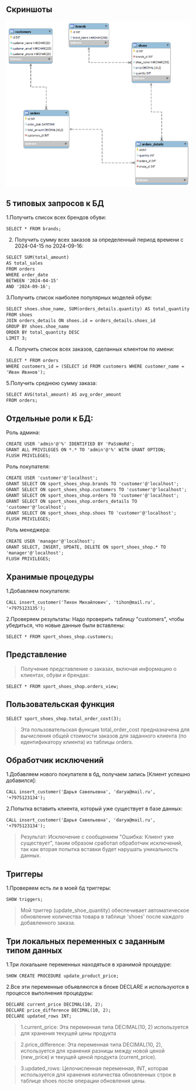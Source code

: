 ## Скриншоты 
![Скриншот 1](screen/erd.png)
##  5 типовых запросов к БД

1.Получить список всех брендов обуви:
```Mysql
SELECT * FROM brands;
```
2. Получить сумму всех заказов за определенный период времени  с 2024-04-15 по 2024-09-16:
```Mysql
SELECT SUM(total_amount) 
AS total_sales 
FROM orders 
WHERE order_date 
BETWEEN '2024-04-15' 
AND '2024-09-16';
```

3.Получить список наиболее популярных моделей обуви:
```Mysql
SELECT shoes.shoe_name, SUM(orders_details.quantity) AS total_quantity 
FROM shoes 
JOIN orders_details ON shoes.id = orders_details.shoes_id 
GROUP BY shoes.shoe_name 
ORDER BY total_quantity DESC 
LIMIT 3;
```

4. Получить список всех заказов, сделанных клиентом по имени:
```Mysql
SELECT * FROM orders
WHERE customers_id = (SELECT id FROM customers WHERE customer_name = 'Иван Иванов');
```

5.Получить среднюю сумму заказа:
```Mysql
SELECT AVG(total_amount) AS avg_order_amount
FROM orders;
```
##  Отдельные роли к БД:
Роль админа:
```Mysql
CREATE USER 'admin'@'%' IDENTIFIED BY 'PaSsWoRd';
GRANT ALL PRIVILEGES ON *.* TO 'admin'@'%' WITH GRANT OPTION;
FLUSH PRIVILEGES;
```

Роль покупателя:
```Mysql
CREATE USER 'customer'@'localhost';
GRANT SELECT ON sport_shoes_shop.brands TO 'customer'@'localhost';
GRANT SELECT ON sport_shoes_shop.customers TO 'customer'@'localhost';
GRANT SELECT ON sport_shoes_shop.orders TO 'customer'@'localhost';
GRANT SELECT ON sport_shoes_shop.orders_details TO 'customer'@'localhost';
GRANT SELECT ON sport_shoes_shop.shoes TO 'customer'@'localhost';
FLUSH PRIVILEGES;
```

Роль менеджера:
```Mysql
CREATE USER 'manager'@'localhost';
GRANT SELECT, INSERT, UPDATE, DELETE ON sport_shoes_shop.* TO 'manager'@'localhost';
FLUSH PRIVILEGES;
```
## Хранимые процедуры
1.Добавляем покупателя:
```Mysql
CALL insert_customer('Тихон Михайлович', 'tihon@mail.ru', '+7975123135');
```

2.Проверяем результаты: Надо проверить таблицу "customers", чтобы убедиться, что новые данные были вставлены:
```Mysql
SELECT * FROM sport_shoes_shop.customers;
```

## Представление
> Получение представление о заказах, включая информацию о клиентах, обуви и брендах:
```Mysql
SELECT * FROM sport_shoes_shop.orders_view;
```

## Пользовательская функция
```Mysql
SELECT sport_shoes_shop.total_order_cost(3);
```
> Эта пользовательская функция total_order_cost предназначена для вычисления общей стоимости заказов для заданного клиента (по идентификатору клиента) из таблицы orders.

## Обработчик исключений
1.Добавляем нового покупателя в бд, получаем запись [Клиент успешно добавился]:
```Mysql
CALL insert_customer('Дарья Савельевна', 'darya@mail.ru', '+7975123134');
```

2.Попытка вставить клиента, который уже существует в базе данных:
```Mysql
CALL insert_customer('Дарья Савельевна', 'darya@mail.ru', '+7975123134');
```

> Результат: Исключение с сообщением "Ошибка: Клиент уже существует", таким образом  сработал обработчик исключений, так как вторая попытка вставки будет нарушать уникальность данных.

## Триггеры 

1.Проверяем есть ли в моей бд триггеры:
```Mysql
SHOW triggers;
```
> Мой триггер (update_shoe_quantity) обеспечивает автоматическое обновление количества товара в таблице 'shoes' после каждого добавленного заказа.

## Три локальных переменных с заданным типом данных

1.Три локальыне переменных находяться в хранимой процедуре:
```Mysql
SHOW CREATE PROCEDURE update_product_price;
```

2.Все эти переменные объявляются в блоке DECLARE и используются в процессе выполнения процедуры:
```Mysql
DECLARE current_price DECIMAL(10, 2);
DECLARE price_difference DECIMAL(10, 2);
DECLARE updated_rows INT;
```
> 1.current_price: Эта переменная типа DECIMAL(10, 2) используется для хранения текущей цены продукта

> 2.price_difference: Эта переменная типа DECIMAL(10, 2), используется для хранения разницы между новой ценой (new_price) и текущей ценой продукта (current_price).

> 3.updated_rows: Целочисленная переменная, INT, которая используется для хранения количества обновленных строк в таблице shoes после  операции обновления цены.



